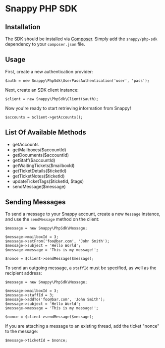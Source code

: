 # Snappy PHP SDK

## Installation

The SDK should be installed via [Composer](http://getcomposer.org). Simply add the `snappy/php-sdk` dependency to your `composer.json` file.

## Usage

First, create a new authentication provider:

	$auth = new Snappy\PhpSdk\UserPassAuthentication('user', 'pass');

Next, create an SDK client instance:

	$client = new Snappy\PhpSdk\Client($auth);

Now you're ready to start retrieving information from Snappy!

	$accounts = $client->getAccounts();

## List Of Available Methods

- getAccounts
- getMailboxes($accountId)
- getDocuments($accountId)
- getStaff($accountId)
- getWaitingTickets($mailboxId)
- getTicketDetails($ticketId)
- getTicketNotes($ticketId)
- updateTicketTags($ticketId, $tags)
- sendMessage($message)

## Sending Messages

To send a message to your Snappy account, create a new `Message` instance, and use the `sendMessage` method on the client:

	$message = new Snappy\PhpSdk\Message;

	$message->mailboxId = 3;
	$message->setFrom('foo@bar.com', 'John Smith');
	$message->subject = 'Hello World';
	$message->message = 'This is my message!';

	$nonce = $client->sendMessage($message);

To send an outgoing message, a `staffId` must be specified, as well as the recipient address:

	$message = new Snappy\PhpSdk\Message;

	$message->mailboxId = 3;
	$message->staffId = 3;
	$message->addTo('foo@bar.com', 'John Smith');
	$message->subject = 'Hello World';
	$message->message = 'This is my message!';

	$nonce = $client->sendMessage($message);

If you are attaching a message to an existing thread, add the ticket "nonce" to the message:

	$message->ticketId = $nonce;